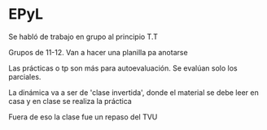 # EPyL

Se habló de trabajo en grupo al principio T.T

Grupos de 11-12. Van a hacer una planilla pa anotarse

Las prácticas o tp son más para autoevaluación. Se evalúan solo los parciales.

La dinámica va a ser de 'clase invertida', donde el material se debe leer en casa y en clase se realiza la práctica

Fuera de eso la clase fue un repaso del TVU


